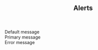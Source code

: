 <section>
	<header><h2 id="Alerts">Alerts</h2></header>
    <div class="terminal-alert">Default message</div>
    <div class="terminal-alert terminal-alert-primary">Primary message</div>
    <div class="terminal-alert terminal-alert-error">Error message</div>
</section>

